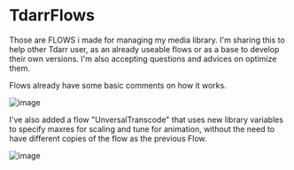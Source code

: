 # TdarrFlows
Those are FLOWS i made for managing my media library.
I'm sharing this to help other Tdarr user, as an already useable flows or as a base to develop their own versions.
I'm also accepting questions and advices on optimize them.

Flows already have some basic comments on how it works.

![image](https://github.com/Kedryn/TdarrFlows/assets/12759632/ed25d97b-4fda-4627-b977-eda8e399f87d)

I've also added a flow "UnversalTranscode" that uses new library variables to specify maxres for scaling and tune for animation, without the need to have different copies of the flow as the previous Flow.


![image](https://github.com/Kedryn/TdarrFlows/assets/12759632/03eeffd0-3610-412d-8a5d-16401943673c)
